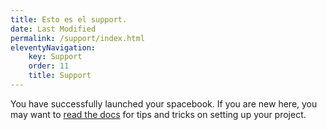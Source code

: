 ```yaml
---
title: Esto es el support.
date: Last Modified
permalink: /support/index.html
eleventyNavigation:
    key: Support
    order: 11
    title: Support
---
```

You have successfully launched your spacebook. If you are new here, you may want to [read the docs](https://spacebook.app/) for tips and tricks on setting up your project.



 